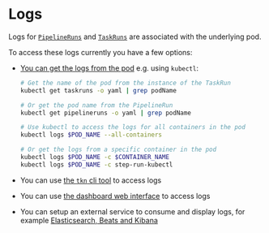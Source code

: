 <!--
---
linkTitle: "Logs"
weight: 1100
---
-->
# Logs

Logs for [`PipelineRuns`](pipelineruns.md) and [`TaskRuns`](taskruns.md) are
associated with the underlying pod.

To access these logs currently you have a few options:

- [You can get the logs from the pod](https://kubernetes.io/docs/reference/kubectl/cheatsheet/#interacting-with-running-pods)
  e.g. using `kubectl`:

  ```bash
  # Get the name of the pod from the instance of the TaskRun
  kubectl get taskruns -o yaml | grep podName

  # Or get the pod name from the PipelineRun
  kubectl get pipelineruns -o yaml | grep podName

  # Use kubectl to access the logs for all containers in the pod
  kubectl logs $POD_NAME --all-containers

  # Or get the logs from a specific container in the pod
  kubectl logs $POD_NAME -c $CONTAINER_NAME
  kubectl logs $POD_NAME -c step-run-kubectl
  ```

- You can use [the `tkn` cli tool](https://github.com/tektoncd/cli) to access
  logs
- You can use
  [the dashboard web interface](https://github.com/tektoncd/dashboard) to access
  logs
- You can setup an external service to consume and display logs, for example
  [Elasticsearch, Beats and Kibana](https://github.com/mgreau/tekton-pipelines-elastic-tutorials)
